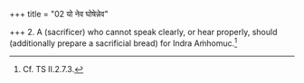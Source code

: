 +++
title = "02 यो नेव घोषेन्नेव"

+++
2. A (sacrificer) who cannot speak clearly, or hear properly, should (additionally prepare a sacrificial bread) for Indra Aṁhomuc.[^1]  

[^1]: Cf. TS II.2.7.3.
